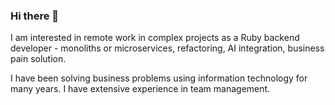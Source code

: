 ### Hi there 👋
I am interested in remote work in complex projects as a Ruby backend developer - monoliths or microservices, refactoring, AI integration, business pain solution.

I have been solving business problems using information technology for many years. I have extensive experience in team management.

<!--
**RobBikmansurov/RobBikmansurov** is a ✨ _special_ ✨ repository because its `README.md` (this file) appears on your GitHub profile.

Here are some ideas to get you started:

- 🔭 I’m currently working on ...
- 🌱 I’m currently learning ...
- 👯 I’m looking to collaborate on ...
- 🤔 I’m looking for help with ...
- 💬 Ask me about ...
- 📫 How to reach me: ...
- 😄 Pronouns: ...
- ⚡ Fun fact: ...
-->
